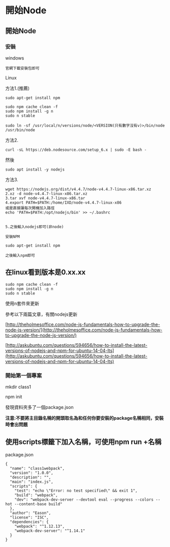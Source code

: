 # 開始Node

## 開始Node

### 安裝

windows

```text
官網下載安裝包即可
```

Linux

方法1.\(推薦\)

```text
sudo apt-get install npm

sudo npm cache clean -f
sudo npm install -g n
sudo n stable

sudo ln -sf /usr/local/n/versions/node/<VERSION(只有數字沒有v)>/bin/node /usr/bin/node
```

方法2.

```text
curl -sL https://deb.nodesource.com/setup_6.x | sudo -E bash -
```

然後

```text
sudo apt install -y nodejs
```

方法3.

```text
wget https://nodejs.org/dist/v4.4.7/node-v4.4.7-linux-x86.tar.xz
2.xz -d node-v4.4.7-linux-x86.tar.xz
3.tar xvf node-v4.4.7-linux-x86.tar
4.export PATH=$PATH:/home/IXD/node-v4.4.7-linux-x86
或是直接讓每次開機加入路徑
echo 'PATH=$PATH:/opt/nodejs/bin' >> ~/.bashrc


5.之後輸入nodejs即可(非node)

安裝NPM

sudo apt-get install npm

之後輸入npm即可
```

## 在linux看到版本是0.xx.xx

```text
sudo npm cache clean -f
sudo npm install -g n
sudo n stable
```

使用n套件來更新

參考以下兩篇文章，有關nodejs更新

[http://theholmesoffice.com/node-js-fundamentals-how-to-upgrade-the-node-js-version/](http://theholmesoffice.com/node-js-fundamentals-how-to-upgrade-the-node-js-version/)

[http://askubuntu.com/questions/594656/how-to-install-the-latest-versions-of-nodejs-and-npm-for-ubuntu-14-04-lts](http://askubuntu.com/questions/594656/how-to-install-the-latest-versions-of-nodejs-and-npm-for-ubuntu-14-04-lts)

### 開始第一個專案

mkdir class1

npm init

發現資料夾多了一個package.json

**注意:不要將主目錄名稱的開頭取名為和任何你要安裝的package名稱相同，安裝時會出問題**

## 使用scripts標籤下加入名稱，可使用npm run +名稱

package.json

```text
{
  "name": "class1webpack",
  "version": "1.0.0",
  "description": "",
  "main": "index.js",
  "scripts": {
    "test": "echo \"Error: no test specified\" && exit 1",
    "build": "webpack",
    "dev": "webpack-dev-server --devtool eval --progress --colors --hot --content-base build"
  },
  "author": "Eason",
  "license": "ISC",
  "dependencies": {
    "webpack": "^1.12.13",
    "webpack-dev-server": "^1.14.1"
  }
}
```

